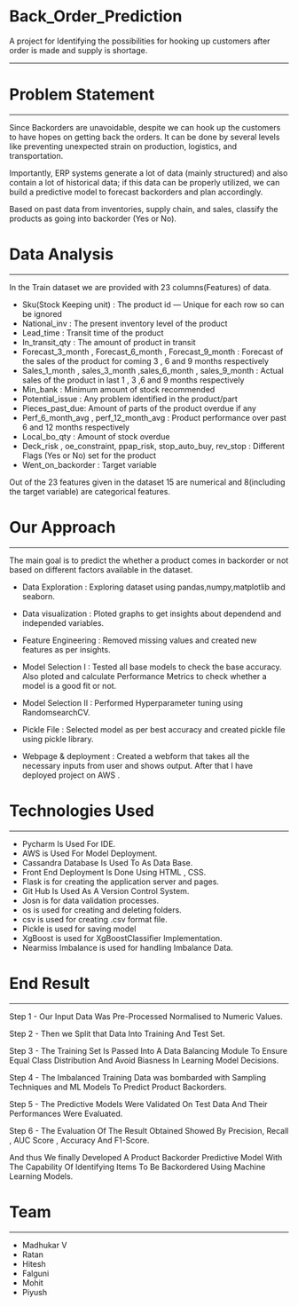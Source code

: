 # Back_Order_Prediction

A project for Identifying the possibilities for hooking up customers after order is made and supply is shortage.

----------------------------------------------------------------------------------------------------------------------------------------------------------------------

# Problem Statement
-------------------------------------------------------------------------------------------------------------------------------------------------------------------------------

Since Backorders are unavoidable, despite we can hook up the customers to have hopes on getting back the orders. It can be done by several levels like preventing unexpected strain on production, logistics, and transportation. 

Importantly, ERP systems generate a lot of data (mainly structured) and also contain a lot of historical data; if this data can be properly utilized, we can build a predictive model to forecast backorders and plan accordingly. 

Based on past data from inventories, supply chain, and sales, classify the products as going into backorder (Yes or No).

# Data Analysis
----------------------------------------------------------------------------------------------------------------------------------------------------------------------------

In the Train dataset we are provided with 23 columns(Features) of data.

* Sku(Stock Keeping unit) : The product id — Unique for each row so can be ignored
* National_inv : The present inventory level of the product
* Lead_time : Transit time of the product
* In_transit_qty : The amount of product in transit
* Forecast_3_month , Forecast_6_month , Forecast_9_month : Forecast of the sales of the product for coming 3 , 6 and 9 months respectively
* Sales_1_month , sales_3_month ,sales_6_month , sales_9_month : Actual sales of the product in last 1 , 3 ,6 and 9 months respectively
* Min_bank : Minimum amount of stock recommended
* Potential_issue : Any problem identified in the product/part
* Pieces_past_due: Amount of parts of the product overdue if any
* Perf_6_month_avg , perf_12_month_avg : Product performance over past 6 and 12 months respectively
* Local_bo_qty : Amount of stock overdue
* Deck_risk , oe_constraint, ppap_risk, stop_auto_buy, rev_stop : Different Flags (Yes or No) set for the product
* Went_on_backorder : Target variable

Out of the 23 features given in the dataset 15 are numerical and 8(including the target variable) are categorical features.

# Our Approach
--------------------------------------------------------------------------------------------------------------------------------------------------------------------------------

The main goal is to predict the whether a product comes in backorder or not based on different factors available in the dataset.

* Data Exploration : Exploring dataset using pandas,numpy,matplotlib and seaborn.

* Data visualization : Ploted graphs to get insights about dependend and independed variables.

* Feature Engineering : Removed missing values and created new features as per insights.

* Model Selection I : Tested all base models to check the base accuracy. Also ploted and calculate Performance Metrics to check whether a model is a good fit or not.

* Model Selection II : Performed Hyperparameter tuning using RandomsearchCV.

* Pickle File : Selected model as per best accuracy and created pickle file using pickle library.

* Webpage & deployment : Created a webform that takes all the necessary inputs from user and shows output. After that I have deployed project on AWS .

# Technologies Used
-------------------------------------------------------------------------------------------------------------------------------------------------------------

 * Pycharm Is Used For IDE.
 * AWS is Used For Model Deployment.
 * Cassandra Database Is Used To As Data Base.
 * Front End Deployment Is Done Using HTML , CSS.
 * Flask is for creating the application server and pages.
 * Git Hub Is Used As A Version Control System.
 * Josn is for data validation processes.
 * os is used for creating and deleting folders.
 * csv is used for creating .csv format file.
 * Pickle is used for saving model
 * XgBoost is used for XgBoostClassifier Implementation.
 * Nearmiss Imbalance is used for handling Imbalance Data.

  
 # End Result 
 -------------------------------------------------------------------------------------------------------------------------------------------------------------------

Step 1 - Our Input Data Was Pre-Processed Normalised to Numeric Values. 

Step 2 - Then we Split that Data Into Training And Test Set.

Step 3 - The Training Set Is Passed Into A Data Balancing Module To Ensure Equal Class Distribution And Avoid Biasness In Learning Model Decisions. 

Step 4 - The Imbalanced Training Data was bombarded with Sampling Techniques and ML Models To Predict Product Backorders. 

Step 5 - The Predictive Models Were Validated On Test Data And Their Performances Were Evaluated. 

Step 6 - The Evaluation Of The Result Obtained Showed By Precision, Recall , AUC Score , Accuracy And F1-Score.

And thus We finally Developed A Product Backorder Predictive Model With The Capability Of Identifying Items To Be Backordered Using Machine Learning Models. 

# Team
-----------------------------------------------------------------------------------------------------------------------------------------------------------------------------------

 * Madhukar V
 * Ratan
 * Hitesh
 * Falguni
 * Mohit
 * Piyush

